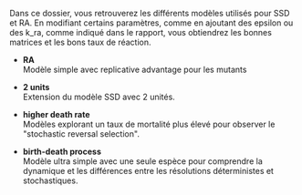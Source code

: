 Dans ce dossier, vous retrouverez les différents modèles utilisés pour SSD et RA. En modifiant certains paramètres, comme en ajoutant des epsilon ou des k_ra, comme indiqué dans le rapport, vous obtiendrez les bonnes matrices et les bons taux de réaction.

- **RA**  
  Modèle simple avec replicative advantage pour les mutants

- **2 units**  
  Extension du modèle SSD avec 2 unités.

- **higher death rate**  
  Modèles explorant un taux de mortalité plus élevé pour observer le "stochastic reversal selection".

- **birth-death process**  
  Modèle ultra simple avec une seule espèce pour comprendre la dynamique et les différences entre les résolutions déterministes et stochastiques.
